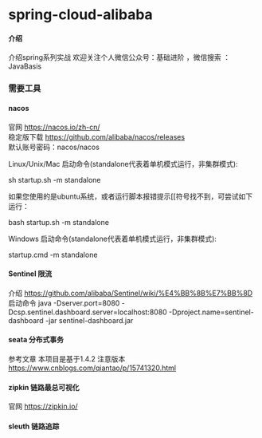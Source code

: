 # spring-cloud-alibaba

#### 介绍

介绍spring系列实战
欢迎关注个人微信公众号：基础进阶 ，微信搜索 ：JavaBasis

### 需要工具

#### nacos

官网 https://nacos.io/zh-cn/  
稳定版下载 https://github.com/alibaba/nacos/releases  
默认账号密码：nacos/nacos

Linux/Unix/Mac
启动命令(standalone代表着单机模式运行，非集群模式):

sh startup.sh -m standalone

如果您使用的是ubuntu系统，或者运行脚本报错提示[[符号找不到，可尝试如下运行：

bash startup.sh -m standalone

Windows
启动命令(standalone代表着单机模式运行，非集群模式):

startup.cmd -m standalone

#### Sentinel 限流

介绍
https://github.com/alibaba/Sentinel/wiki/%E4%BB%8B%E7%BB%8D
启动命令
java -Dserver.port=8080 -Dcsp.sentinel.dashboard.server=localhost:8080 -Dproject.name=sentinel-dashboard -jar
sentinel-dashboard.jar

#### seata 分布式事务

参考文章 本项目是基于1.4.2 注意版本
https://www.cnblogs.com/qiantao/p/15741320.html

#### zipkin 链路最总可视化

官网 https://zipkin.io/

#### sleuth 链路追踪
